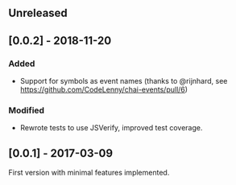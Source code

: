 ## Unreleased

## [0.0.2] - 2018-11-20

### Added

- Support for symbols as event names (thanks to @rijnhard, see https://github.com/CodeLenny/chai-events/pull/6)

### Modified

- Rewrote tests to use JSVerify, improved test coverage.

## [0.0.1] - 2017-03-09

First version with minimal features implemented.
